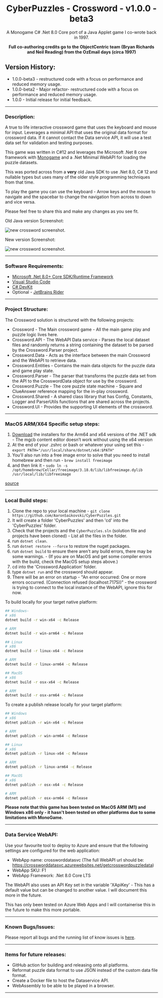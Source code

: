 <div align="center">

# CyberPuzzles - Crossword - v1.0.0 - beta3

A Monogame C# .Net 8.0 Core port of a Java Applet game I co-wrote back in 1997.

**Full co-authoring credits go to the ObjectCentric team (Bryan Richards and Neil Reading) from the OzEmail days (circa 1997)**

</div>

## Version History:

- 1.0.0-beta3 - restructured code with a focus on performance and reduced memory usage.
- 1.0.0-beta2 - Major refactor- restructured code with a focus on performance and reduced memory usage.
- 1.0.0 - Initial release for initial feedback.

---

### Description:

A true to life interactive crossword game that uses the keyboard and mouse for input.
Leverages a minimal API that uses the original data format for crossword data. If it cannot contact the Data service API, it will use a test data set for validation and testing purposes.

This game was written in C#12 and leverages the Microsoft .Net 8 core framework with [Monogame](https://monogame.net/index.html) and a .Net Minimal WebAPI for loading the puzzle datasets.

This was ported across from a **very** old Java SDK to use .Net 8.0, C# 12 and nullable types but uses many of the older style programming techniques from that time.

To play the game you can use the keyboard - Arrow keys and the mouse to navigate and the spacebar to change the navigation from across to down and vice versa.

Please feel free to share this and make any changes as you see fit.

Old Java version Screenshot:

![new crossword screenshot.](cyberpuzzles-old.png)

New version Screenshot:

![new crossword screenshot.](crossword-screenshot.png)

---

### Software Requirements:

- [Microsoft .Net 8.0+ Core SDK/Runtime Framework](https://dotnet.microsoft.com/en-us/download/dotnet/8.0)
- [Visual Studio Code](https://code.visualstudio.com/download)
- [C# DevKit](https://marketplace.visualstudio.com/items?itemName=ms-dotnettools.csdevkit)
- Optional - [JetBrains Rider](https://www.jetbrains.com/rider/)

---

### Project Structure:

The Crossword solution is structured with the following projects:

- Crossword - The Main crossword game - All the main game play and puzzle logic lives here.
- Crossword.API - The WebAPI Data service - Parses the local dataset files and randomly returns a string containing the dataset to be parsed by the Crossword.Parser project.
- Crossword.Data - Acts as the interface between the main Crossword and the WebAPI to retrieve data.
- Crossword.Entities - Contains the main data objects for the puzzle data and game play state.
- Crossword.Parser - The parser that transforms the puzzle data set from the API to the CrosswordData object for use by the crossword.
- Crossword.Puzzle - The core puzzle state machine - Square and ClueAnswer reference mapping for the in-play crossword.
- Crossword.Shared - A shared class library that has Config, Constants, Logger and ParserUtils functions that are shared across the projects.
- Crossword.UI - Provides the supporting UI elements of the crossword.

---

### MacOS ARM/X64 Specific setup steps:

1. [Download](https://dotnet.microsoft.com/en-us/download/dotnet/8.0) the installers for the Arm64 and x64 versions of the .NET sdk - The mgcb content editor doesn’t work without using the x64 version
2. At the end of your .zshrc or bash or whatever your using set this - `export PATH="/usr/local/share/dotnet/x64:$PATH"`
3. You’ll also run into a free image error to solve that you need to install homebrew and then run - `brew install freeimage`
4. and then link it - `sudo ln -s /opt/homebrew/Cellar/freeimage/3.18.0/lib/libfreeimage.dylib /usr/local/lib/libfreeimage`

[source](https://community.monogame.net/t/tutorial-for-setting-up-monogame-on-m1-m2-apple-silicon/19669)

---

### Local Build steps:

1. Clone the repo to your local machine - `git clone https://github.com/AaronSaikovski/CyberPuzzles.git`
2. It will create a folder 'CyberPuzzles' and then 'cd' into the 'CyberPuzzles' folder.
3. Check that the projects and the `CyberPuzzles.sln` (solution file and projects have been cloned) - List all the files in the folder.
4. run `dotnet clean`.
5. run `dotnet restore --force` to restore the nuget packages.
6. run `dotnet build` to ensure there aren't any build errors, there may be some warnings. - (If you are on MacOS and get some compiler errors with the build, check the MacOS setup steps above.)
7. cd into the 'Crossword.Application' folder.
8. type `dotnet run` and the crossword should appear.
9. There will be an error on startup - "An error occurred: One or more errors occurred. (Connection refused (localhost:7175))" - the crossword is trying to connect to the local instance of the WebAPI, ignore this for now.

To build locally for your target native platform:

```bash
## Windows-
# x86
dotnet build -r win-x64 -c Release

# ARM
dotnet build -r win-arm64 -c Release

## Linux
# x86
dotnet build -r linux-x64 -c Release

# ARM
dotnet build -r linux-arm64 -c Release

## MacOS
# x86
dotnet build -r osx-x64 -c Release

# ARM
dotnet build -r osx-arm64 -c Release
```

To create a publish release locally for your target platform:

```bash
## Windows
# x86
dotnet publish -r win-x64 -c Release

# ARM
dotnet publish -r win-arm64 -c Release

## Linux
# x86
dotnet publish -r linux-x64 -c Release

# ARM
dotnet publish -r linux-arm64 -c Release

## MacOS
# x86
dotnet publish -r osx-x64 -c Release

# ARM
dotnet publish -r osx-arm64 -c Release
```

**Please note that this game has been tested on MacOS ARM (M1) and Windows x86 only - it hasn't been tested on other platforms due to some limitations with MonoGame.**

---

### Data Service WebAPI:

Use your favourite tool to deploy to Azure and ensure that the following settings are configured for the web application:

- WebApp name: crossworddatasvc (The full WebAPI url should be: https://crossworddatasvc.azurewebsites.net/getcrosswordpuzzledata)
- WebApp SKU: F1
- WebApp Framework: .Net 8.0 Core LTS

The WebAPI also uses an API Key set in the variable 'XApiKey' - This has a default value but can be changed to another value. I will document this more in the future.

This has only been tested on Azure Web Apps and I will containerise this in the future to make this more portable.

---

### Known Bugs/Issues:

Please report all bugs and the running list of know issues is [here](https://github.com/AaronSaikovski/CyberPuzzles/issues).

---

### Items for future releases:

- GitHub action for building and releasing onto all platforms.
- Reformat puzzle data format to use JSON instead of the custom data file format.
- Create a Docker file to host the Dataservice API.
- WebAssembly to be able to be played in a browser.

---
